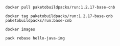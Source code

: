 <script>
window.addEventListener("load", function() {
    eduk8s.execute_in_all_terminals("cd ~", "true");
    eduk8s.clear_all_terminals();
});
</script>

```execute
docker pull paketobuildpacks/run:1.2.17-base-cnb
```

```execute
docker tag paketobuildpacks/run:1.2.17-base-cnb paketobuildpacks/run:base-cnb
```

```execute
docker images
```

```execute
pack rebase hello-java-img
```
